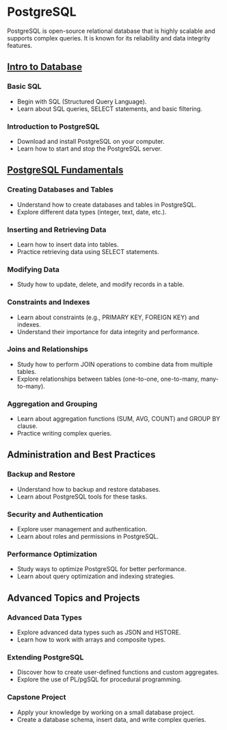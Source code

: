 # PostgreSQL

PostgreSQL is open-source relational database that is highly scalable and supports complex queries. It is known for its reliability and data integrity features.

## [Intro to Database](https://github.com/SKindij/Database-Handbook-MongoDB-PostgreSQL/tree/main/PostgreSQL/Intro-to-Database)

### Basic SQL

* Begin with SQL (Structured Query Language).
* Learn about SQL queries, SELECT statements, and basic filtering.

### Introduction to PostgreSQL

* Download and install PostgreSQL on your computer.
* Learn how to start and stop the PostgreSQL server.

## [PostgreSQL Fundamentals](https://github.com/SKindij/Database-Handbook-MongoDB-PostgreSQL/tree/main/PostgreSQL/DB-Fundamentals)

### Creating Databases and Tables

* Understand how to create databases and tables in PostgreSQL.
* Explore different data types (integer, text, date, etc.).

###  Inserting and Retrieving Data

* Learn how to insert data into tables.
* Practice retrieving data using SELECT statements.

### Modifying Data

* Study how to update, delete, and modify records in a table.

### Constraints and Indexes

* Learn about constraints (e.g., PRIMARY KEY, FOREIGN KEY) and indexes.
* Understand their importance for data integrity and performance.

### Joins and Relationships

* Study how to perform JOIN operations to combine data from multiple tables.
* Explore relationships between tables (one-to-one, one-to-many, many-to-many).

### Aggregation and Grouping

* Learn about aggregation functions (SUM, AVG, COUNT) and GROUP BY clause.
* Practice writing complex queries.


## Administration and Best Practices

### Backup and Restore

* Understand how to backup and restore databases.
* Learn about PostgreSQL tools for these tasks.

### Security and Authentication

* Explore user management and authentication.
* Learn about roles and permissions in PostgreSQL.

### Performance Optimization

* Study ways to optimize PostgreSQL for better performance.
* Learn about query optimization and indexing strategies.

## Advanced Topics and Projects

### Advanced Data Types

* Explore advanced data types such as JSON and HSTORE.
* Learn how to work with arrays and composite types.

### Extending PostgreSQL

* Discover how to create user-defined functions and custom aggregates.
* Explore the use of PL/pgSQL for procedural programming.

### Capstone Project

* Apply your knowledge by working on a small database project.
* Create a database schema, insert data, and write complex queries.



